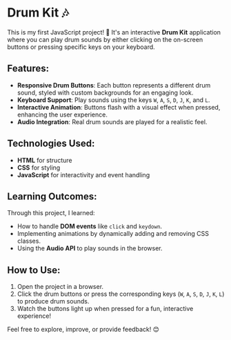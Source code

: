 # Drum Kit 🎶

This is my first JavaScript project! 🚀 It's an interactive **Drum Kit** application where you can play drum sounds by either clicking on the on-screen buttons or pressing specific keys on your keyboard.

## Features:
- **Responsive Drum Buttons**: Each button represents a different drum sound, styled with custom backgrounds for an engaging look.
- **Keyboard Support**: Play sounds using the keys `W`, `A`, `S`, `D`, `J`, `K`, and `L`.
- **Interactive Animation**: Buttons flash with a visual effect when pressed, enhancing the user experience.
- **Audio Integration**: Real drum sounds are played for a realistic feel.

## Technologies Used:
- **HTML** for structure
- **CSS** for styling
- **JavaScript** for interactivity and event handling

## Learning Outcomes:
Through this project, I learned:
- How to handle **DOM events** like `click` and `keydown`.
- Implementing animations by dynamically adding and removing CSS classes.
- Using the **Audio API** to play sounds in the browser.

## How to Use:
1. Open the project in a browser.
2. Click the drum buttons or press the corresponding keys (`W`, `A`, `S`, `D`, `J`, `K`, `L`) to produce drum sounds.
3. Watch the buttons light up when pressed for a fun, interactive experience!

Feel free to explore, improve, or provide feedback! 😊
